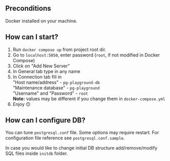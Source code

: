 <h2>Preconditions</h2>
<p>Docker installed on your machine.</p>
<h2>How can I start?</h2>
<ol>
    <li>Run <code>docker compose up</code> from project root dir.</li>
    <li>Go to <code>localhost:5050</code>, enter password (<code>root</code>, if not modified in Docker Compose)</li>
    <li>Click on "Add New Server"</li>
    <li>In General tab type in any name</li>
    <li>
        In Connection tab fill in<br/>
        "Host name/address" - <code>pg-playground-db</code><br/>
        "Maintenance database" - <code>pg-playground</code><br/>
        "Username" and "Password" - <code>root</code><br/>
        <strong>Note:</strong> values may be different if you change them in <code>docker-compose.yml</code>
    </li>
    <li>Enjoy 🙃</li>
</ol>
<h2>How can I configure DB?</h2>
<p>
    You can tune <code>postgresql.conf</code> file. Some options may require restart. 
    For configuration file reference see <code>postgresql.conf.sample</code>.
</p>
<p>
    In case you would like to change initial DB structure add/remove/modify SQL files inside <code>initdb</code> folder.
</p>